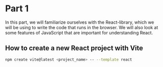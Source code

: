 # Part 1

In this part, we will familiarize ourselves with the React-library, which we will be using to write the code that runs in the browser. We will also look at some features of JavaScript that are important for understanding React.

## How to create a new React project with Vite

```bash
npm create vite@latest <project_name> -- --template react
```

